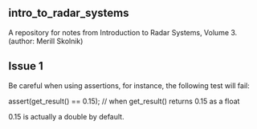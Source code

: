 ## intro_to_radar_systems
A repository for notes from Introduction to Radar Systems, Volume 3. (author: Merill Skolnik)

## Issue 1

Be careful when using assertions, for instance, the following test will fail:

assert(get_result() == 0.15); // when get_result() returns 0.15 as a float

0.15 is actually a double by default. 
